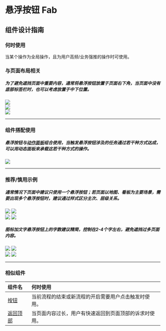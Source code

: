 # 悬浮按钮 Fab

## 组件设计指南

### 何时使用

当某个操作为全局操作，且为用户高频/业务强推的操作时可使用。

### 与页面布局相关

##### 为了避免遮挡页面中重要内容，通常将悬浮按钮放置于页面右下角，当页面中没有底部标签栏时，也可以考虑放置于中下位置。

<div class="legend">
  <div class="item">
    <img src="https://oteam-tdesign-1258344706.cos.ap-guangzhou.myqcloud.com/site/design/mobile-guide/Fab%201-1.png" />
    <em></em>
  </div>
  
  <div class="item">
    <img src="https://oteam-tdesign-1258344706.cos.ap-guangzhou.myqcloud.com/site/design/mobile-guide/Fab%201-2.png" />
    <em></em>
  </div>  
</div>

<div class="item">
    <img src="https://oteam-tdesign-1258344706.cos.ap-guangzhou.myqcloud.com/site/design/mobile-guide/Fab%201-3.png" />
    <em></em>
</div>  



<hr />

### 组件搭配使用

##### 悬浮按钮与[动作面板](./actionsheet)组合使用，当触发悬浮按钮涉及的任务通过若干种方式达成，可以用动态面板来承载这若干种方式的操作。

<div class="item">
    <img src="https://oteam-tdesign-1258344706.cos.ap-guangzhou.myqcloud.com/site/design/mobile-guide/Fab%202.png" />
    <em></em>
</div>
<hr />

### 推荐/慎用示例

##### 通常情况下页面中建议只使用一个悬浮按钮；若页面以地图、看板为主要场景，需要出现多个悬浮按钮时，建议通过样式区分主次、层级关系。

<div class="legend">
  <div class="item">
    <img src="https://oteam-tdesign-1258344706.cos.ap-guangzhou.myqcloud.com/site/design/mobile-guide/Fab%203-1.png" />
    <img class="tag" src="https://oteam-tdesign-1258344706.cos.ap-guangzhou.myqcloud.com/site/doc/good.png" />
  </div>

  <div class="item">
    <img src="https://oteam-tdesign-1258344706.cos.ap-guangzhou.myqcloud.com/site/design/mobile-guide/Fab%203-2.png" />
    <img class="tag" src="https://oteam-tdesign-1258344706.cos.ap-guangzhou.myqcloud.com/site/doc/bad.png" />
  </div>
</div>



##### 图标加文字悬浮按钮上的字数建议精简，控制在2-4个字左右，避免遮挡过多页面内容。

<div class="legend">
  <div class="item">
    <img src="https://oteam-tdesign-1258344706.cos.ap-guangzhou.myqcloud.com/site/design/mobile-guide/Fab%204-1.png" />
    <img class="tag" src="https://oteam-tdesign-1258344706.cos.ap-guangzhou.myqcloud.com/site/doc/good.png" />
  </div>

  <div class="item">
    <img src="https://oteam-tdesign-1258344706.cos.ap-guangzhou.myqcloud.com/site/design/mobile-guide/Fab%204-2.png" />
    <img class="tag" src="https://oteam-tdesign-1258344706.cos.ap-guangzhou.myqcloud.com/site/doc/bad.png" />
  </div>
</div>


<hr />


### 相似组件

| 组件名 | 何时使用                             |
| :----- | :----------------------------------- |
| [按钮](./button) | 当前流程的结束或新流程的开启需要用户点击触发时使用。 |
| [返回顶部](./backtop ) | 当页面内容过长，用户有快速返回到页面顶部的诉求时使用。 |

